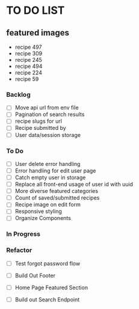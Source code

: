 # TO DO LIST

## featured images
* recipe 497
* recipe 309
* recipe 245
* recipe 494
* recipe 224
* recipe 59

### Backlog
- [ ] Move api url from env file
- [ ] Pagination of search results
- [ ] recipe slugs for url
- [ ] Recipe submitted by
- [ ] User data/session storage

### To Do
- [ ] User delete error handling  
- [ ] Error handling for edit user page  
- [ ] Catch empty user in storage 
- [ ] Replace all front-end usage of user id with uuid
- [ ] More diverse featured categories
- [ ] Count of saved/submitted recipes
- [ ] Recipe image on edit form
- [ ] Responsive styling
- [ ] Organize Components

### In Progress

### Refactor

- [ ] Test forgot password flow
- [ ] Build Out Footer
- [ ] Home Page Featured Section  
- [ ] Build out Search Endpoint  

